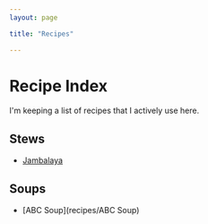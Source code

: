```yaml
---
layout: page

title: "Recipes"

---
```


# Recipe Index

I'm keeping a list of recipes that I actively use here.



## Stews

* [Jambalaya](recipes/jambalaya)

## Soups

* [ABC Soup](recipes/ABC Soup)




